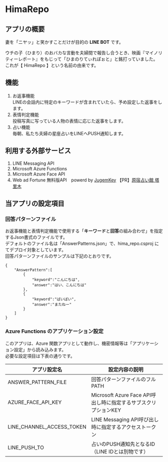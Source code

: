 # **HimaRepo**

## **アプリの概要**
妻を「ニヤッ」と笑かすことだけが目的の **LINE BOT** です。  

ウチの子（ひまり）のおバカな言動を夫婦間で報告し合うとき、映画『マイノリティーレポート』をもじって「ひまのりてぃれぽぉと」と銘打っていました。  
これが【 HimaRepo 】という名前の由来です。  

## **機能**
1. お返事機能  
LINEの会話内に特定のキーワードが含まれていたら、予め設定した返事をします。
1. 表情判定機能  
投稿写真に写っている人物の表情に応じた返事をします。
1. 占い機能  
毎朝、私たち夫婦の星座占いをLINEへPUSH通知します。

## **利用する外部サービス**
1. LINE Messaging API
1. Microsoft Azure Functions
1. Microsoft Azure Face API
1. Web ad Fortune 無料版API　powerd by <a href="http://jugemkey.jp/api/">JugemKey</a> 【PR】<a href="http://www.tarim.co.jp/">原宿占い館 塔里木</a>  

## **当アプリの設定項目**
### **回答パターンファイル**
お返事機能と表情判定機能で使用する「**キーワード**と**回答**の組み合わせ」を指定するJson書式のファイルです。  
デフォルトのファイル名は「AnswerPatterns.json」で、hima_repo.csproj にてデプロイ対象としています。  
回答パターンファイルのサンプルは下記のとおりです。
~~~
{
    "AnswerPattern":[
        {
            "keyword":"こんにちは",
            "answer":"はい、こんにちは"
        },
        {
            "keyword":"ばいばい",
            "answer":"またねー"
        }
    ]
}
~~~


### **Azure Functions のアプリケーション設定**
このアプリは、Azure 関数アプリとして動作し、機密情報等は「アプリケーション設定」から読み込みます。  
必要な設定項目は下表の通りです。  

**アプリ設定名**           | **設定内容の説明**
--------------------------|--------------------
ANSWER_PATTERN_FILE       | 回答パターンファイルのフルPATH
AZURE_FACE_API_KEY        | Microsoft Azure Face API呼出し時に指定するサブスクリプションKEY
LINE_CHANNEL_ACCESS_TOKEN | LINE Messaging API呼び出し時に指定するアクセストークン
LINE_PUSH_TO              | 占いのPUSH通知先となるID（LINE IDとは別物です）
